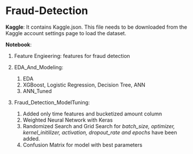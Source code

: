 # Fraud-Detection

**Kaggle**: 
It contains Kaggle.json. This file needs to be downloaded from the Kaggle account settings page to load the dataset.

**Notebook**:
 
 1. Feature Engieering: features for fraud detection 
 
 2. EDA_And_Modeling:
      1. EDA
      2. XGBoost, Logistic Regression, Decision Tree, ANN
      3. ANN_Tuned

3. Fraud_Detection_ModelTuning:
      1. Added only time features and bucketized amount column
      2. Weighted Neural Network with Keras
      3. Randomized Search and Grid Search for *batch_size, optimizer, kernel_initilizer, activation, dropout_rate and epochs*  have been added.
      4. Confusion Matrix for model with best parameters 
    
